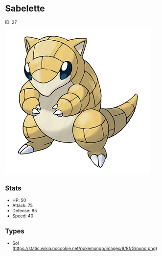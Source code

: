 # Sabelette


ID: 27

![](https://raw.githubusercontent.com/PokeAPI/sprites/master/sprites/pokemon/other/official-artwork/27.png "Sabelette")

## Stats


 - HP: 50
 - Attack: 75
 - Defense: 85
 - Speed: 40

## Types


 - Sol (https://static.wikia.nocookie.net/pokemongo/images/8/8f/Ground.png)
